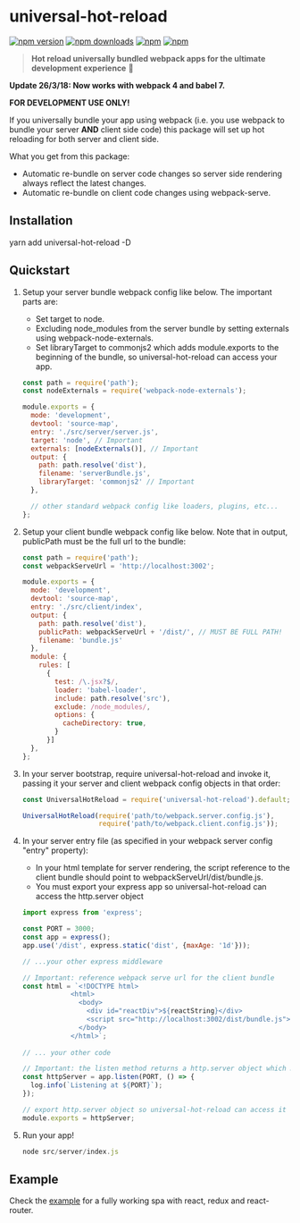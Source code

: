 # universal-hot-reload

[![npm version](https://img.shields.io/npm/v/universal-hot-reload.svg?style=flat-square)](https://www.npmjs.com/package/universal-hot-reload) [![npm downloads](https://img.shields.io/npm/dm/universal-hot-reload.svg?style=flat-square)](https://www.npmjs.com/package/universal-hot-reload) [![npm](https://img.shields.io/npm/dt/universal-hot-reload.svg?style=flat-square)](https://www.npmjs.com/package/universal-hot-reload) [![npm](https://img.shields.io/npm/l/universal-hot-reload.svg?style=flat-square)](https://www.npmjs.com/package/universal-hot-reload) 

> **Hot reload universally bundled webpack apps for the ultimate development experience** :clap:

<b>Update 26/3/18: Now works with webpack 4 and babel 7.</b>

<b>FOR DEVELOPMENT USE ONLY!</b>

If you universally bundle your app using webpack (i.e. you use webpack to bundle your server <b>AND</b> client side code) this package will set up hot reloading for both server and client side.  

What you get from this package:

 * Automatic re-bundle on server code changes so server side rendering always reflect the latest changes.
 * Automatic re-bundle on client code changes using webpack-serve.

## Installation

yarn add universal-hot-reload -D

## Quickstart
1. Setup your server bundle webpack config like below. The important parts are:
    * Set target to node.
    * Excluding node_modules from the server bundle by setting externals using webpack-node-externals.
    * Set libraryTarget to commonjs2 which adds module.exports to the beginning of the bundle, so universal-hot-reload can access your app.

    ```javascript
    const path = require('path');
    const nodeExternals = require('webpack-node-externals');
    
    module.exports = {
      mode: 'development',
      devtool: 'source-map',
      entry: './src/server/server.js',
      target: 'node', // Important
      externals: [nodeExternals()], // Important
      output: {
        path: path.resolve('dist'),
        filename: 'serverBundle.js',
        libraryTarget: 'commonjs2' // Important
      },

      // other standard webpack config like loaders, plugins, etc...
    };
    ```
2. Setup your client bundle webpack config like below. Note that in output, publicPath
must be the full url to the bundle:

    ```javascript
    const path = require('path');
    const webpackServeUrl = 'http://localhost:3002';
    
    module.exports = {
      mode: 'development',
      devtool: 'source-map',
      entry: './src/client/index',
      output: {
        path: path.resolve('dist'),
        publicPath: webpackServeUrl + '/dist/', // MUST BE FULL PATH!
        filename: 'bundle.js'
      },
      module: {
        rules: [
          {
            test: /\.jsx?$/,
            loader: 'babel-loader',
            include: path.resolve('src'),
            exclude: /node_modules/,
            options: {
              cacheDirectory: true,
            }
          }]
      },
    };
    ```
3. In your server bootstrap, require universal-hot-reload and invoke it, passing it your server and client webpack config objects in that order:

    ```javascript
    const UniversalHotReload = require('universal-hot-reload').default;
   
    UniversalHotReload(require('path/to/webpack.server.config.js'),
                       require('path/to/webpack.client.config.js'));
    ```

4. In your server entry file (as specified in your webpack server config "entry" property):
    * In your html template for server rendering, the script reference to the client bundle should point to webpackServeUrl/dist/bundle.js.
    * You must export your express app so universal-hot-reload can access the http.server object

    ```javascript
    import express from 'express';
    
    const PORT = 3000;
    const app = express();
    app.use('/dist', express.static('dist', {maxAge: '1d'}));

    // ...your other express middleware
    
    // Important: reference webpack serve url for the client bundle
    const html = `<!DOCTYPE html>
                <html>
                  <body>
                    <div id="reactDiv">${reactString}</div>
                    <script src="http://localhost:3002/dist/bundle.js"></script>
                  </body>
                </html>`;
                
    // ... your other code
    
    // Important: the listen method returns a http.server object which must be exported
    const httpServer = app.listen(PORT, () => {
      log.info(`Listening at ${PORT}`);
    });
    
    // export http.server object so universal-hot-reload can access it
    module.exports = httpServer;
    ```

5. Run your app!
    
    ```javascript
    node src/server/index.js
    ```

## Example
Check the [example](https://github.com/yusinto/universal-hot-reload/tree/master/example)
for a fully working spa with react, redux and react-router.
